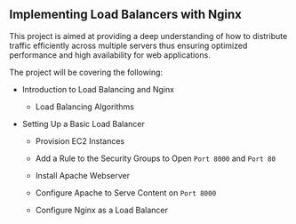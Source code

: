 
## Implementing Load Balancers with Nginx

This project is aimed at providing a deep understanding of how to distribute traffic efficiently across multiple servers thus ensuring optimized performance and high availability for web applications.

The project will be covering the following:

 - Introduction to Load Balancing and Nginx

    - Load Balancing Algorithms

   
 - Setting Up a Basic Load Balancer

    - Provision EC2 Instances

    - Add a Rule to the Security Groups to Open `Port 8000` and `Port 80`

    - Install Apache Webserver

    - Configure Apache to Serve Content on `Port 8000`

    - Configure Nginx as a Load Balancer 

